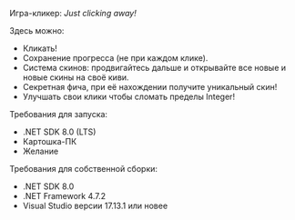 Игра-кликер: *Just clicking away!*

Здесь можно: 

- Кликать!
- Сохранение прогресса (не при каждом клике).
- Система скинов: продвигайтесь дальше и открывайте все новые и новые скины на своё киви.
- Секретная фича, при её нахождении получите уникальный скин!
- Улучшать свои клики чтобы сломать пределы Integer!

Требования для запуска: 
- .NET SDK 8.0 (LTS)
- Картошка-ПК
- Желание

Требования для собственной сборки:
- .NET SDK 8.0
- .NET Framework 4.7.2
- Visual Studio версии 17.13.1 или новее

